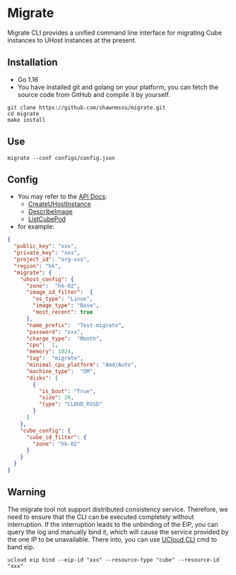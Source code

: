 # Migrate

Migrate CLI provides a unified command line interface for migrating Cube instances to UHost instances at the present.

## Installation

- Go 1.16
- You have installed git and golang on your platform, you can fetch the source code from GitHub and compile it by yourself.

```
git clone https://github.com/shawnmssu/migrate.git
cd migrate
make install
```

## Use

```
migrate --conf configs/config.json
```

## Config

- You may refer to the [API Docs](https://docs.ucloud.cn/api):
  - [CreateUHostInstance](https://docs.ucloud.cn/api/uhost-api/create_uhost_instance)
  - [DescribeImage](https://docs.ucloud.cn/api/uhost-api/describe_image)
  - [ListCubePod](https://docs.ucloud.cn/api/cube-api/list_cube_pod)
- for example:
```json
{
  "public_key": "xxx",
  "private_key": "xxx",
  "project_id": "org-xxx",
  "region": "hk",
  "migrate": {
    "uhost_config": {
      "zone":  "hk-02",
      "image_id_filter":  {
        "os_type": "Linux",
        "image_type": "Base",
        "most_recent": true
      },
      "name_prefix":  "Test-migrate",
      "password": "xxx",
      "charge_type":  "Month",
      "cpu":  1,
      "memory": 1024,
      "tag":  "migrate",
      "minimal_cpu_platform": "Amd/Auto",
      "machine_type":  "OM",
      "disks": [
        {
          "is_boot": "True",
          "size": 20,
          "type": "CLOUD_RSSD"
        }
      ]
    },
    "cube_config": {
      "cube_id_filter": {
        "zone": "hk-02"
      }
    }
  }
}
```

## Warning

The migrate tool not support distributed consistency service. Therefore, we need to ensure that the CLI can be executed completely without interruption. 
If the interruption leads to the unbinding of the EIP, you can query the log and manually bind it, which will cause the service provided by the one IP to be unavailable.
There into, you can use [UCloud CLI](https://docs.ucloud.cn/cli/README) cmd to band eip.
```shell
ucloud eip bind --eip-id "xxx" --resource-type "cube" --resource-id "xxx"
```
